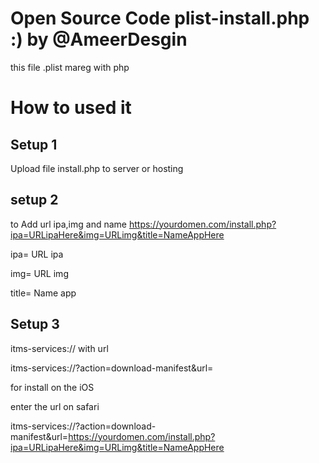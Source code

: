 # Open Source Code plist-install.php :) by @AmeerDesgin

this file .plist mareg with php 

# How to used it 

## Setup 1 
Upload file install.php to server or hosting 

## setup 2 
to Add url ipa,img and name 
https://yourdomen.com/install.php?ipa=URLipaHere&img=URLimg&title=NameAppHere

ipa= URL ipa

img= URL img 

title= Name app
## Setup 3 

itms-services:// with url 

itms-services://?action=download-manifest&url=

for install on the iOS 

enter the url on safari

itms-services://?action=download-manifest&url=https://yourdomen.com/install.php?ipa=URLipaHere&img=URLimg&title=NameAppHere
